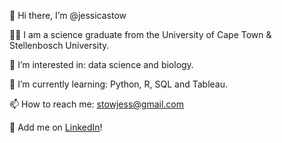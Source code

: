 👋 Hi there, I’m @jessicastow

👩‍🔬 I am a science graduate from the University of Cape Town & Stellenbosch University.

👀 I’m interested in: data science and biology. 

🌱 I’m currently learning: Python, R, SQL and Tableau. 

📫 How to reach me: stowjess@gmail.com

🤝 Add me on [LinkedIn](https://www.linkedin.com/in/jessicasarahstow/)!

<!---
jessicastow/jessicastow is a ✨ special ✨ repository because its `README.md` (this file) appears on your GitHub profile.
You can click the Preview link to take a look at your changes.
--->
